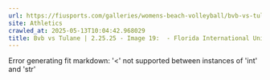```yaml
---
url: https://fiusports.com/galleries/womens-beach-volleyball/bvb-vs-tulane-2-25-25/image-19/355/62572
site: Athletics
crawled_at: 2025-05-13T10:04:42.968029
title: Bvb vs Tulane | 2.25.25 - Image 19:  - Florida International University
---
```


Error generating fit markdown: '<' not supported between instances of 'int' and 'str'